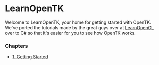 # LearnOpenTK
Welcome to LearnOpenTK, your home for getting started with OpenTK. We've ported the tutorials made by the great guys over at [LearnOpenGL](https://learnopengl.com) over to C# so that it's easier for you to see how OpenTK works.

### Chapters

- [1. Getting Started](chapter1)